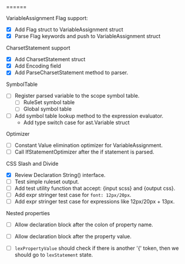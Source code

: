 ======

VariableAssignment Flag support:

- [x] Add Flag struct to VariableAssignment struct
- [x] Parse Flag keywords and push to VariableAssignment struct

CharsetStatement support

- [x] Add CharsetStatement struct
- [x] Add Encoding field
- [x] Add ParseCharsetStatement method to parser.

SymbolTable

- [ ] Register parsed variable to the scope symbol table.
  - [ ] RuleSet symbol table
  - [ ] Global symbol table
- [ ] Add symbol table lookup method to the expression evaluator.
  - Add type switch case for ast.Variable struct

Optimizer

- [ ] Constant Value elimination optimizer for VariableAssignment.
- [ ] Call IfStatementOptimizer after the if statement is parsed.

CSS Slash and Divide

- [x] Review Declaration String() interface.
- [ ] Test simple ruleset output.
- [ ] Add test utility function that accept: {input scss} and {output css}.
- [ ] Add expr stringer test case for `font: 12px/20px`.
- [ ] Add expr stringer test case for expressions like 12px/20px + 13px.

Nested properties

- [ ] Allow declaration block after the colon of property name.
- [ ] Allow declaration block after the property value.
- [ ] `lexPropertyValue` should check if there is another '{' token, then we should go to `lexStatement` state.

